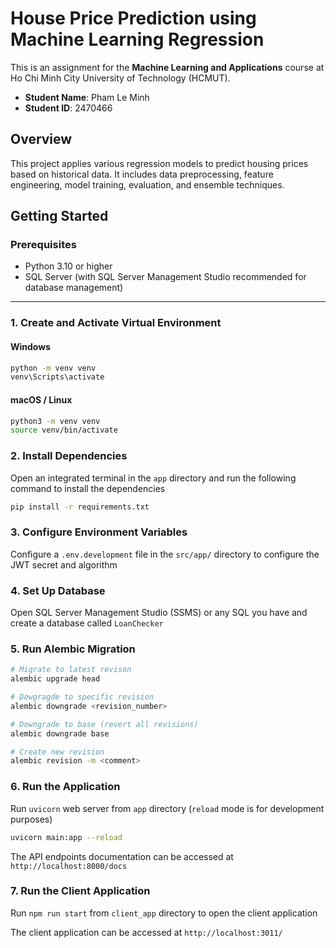 # House Price Prediction using Machine Learning Regression

This is an assignment for the **Machine Learning and Applications** course at Ho Chi Minh City University of Technology (HCMUT).

- **Student Name**: Pham Le Minh
- **Student ID**: 2470466

## Overview

This project applies various regression models to predict housing prices based on historical data. It includes data preprocessing, feature engineering, model training, evaluation, and ensemble techniques.

## Getting Started

### Prerequisites

- Python 3.10 or higher
- SQL Server (with SQL Server Management Studio recommended for database management)

---

### 1. Create and Activate Virtual Environment

#### Windows

```bash
python -m venv venv
venv\Scripts\activate
```

#### macOS / Linux

```bash
python3 -m venv venv
source venv/bin/activate
```

### 2. Install Dependencies

Open an integrated terminal in the `app` directory and run the following command to install the dependencies

```bash
pip install -r requirements.txt
```

### 3. Configure Environment Variables

Configure a `.env.development` file in the `src/app/` directory to configure the JWT secret and algorithm

### 4. Set Up Database

Open SQL Server Management Studio (SSMS) or any SQL you have and create a database called `LoanChecker`

### 5. Run Alembic Migration

```bash
# Migrate to latest revison
alembic upgrade head

# Dowgragde to specific revision
alembic downgrade <revision_number>

# Downgrade to base (revert all revisions)
alembic downgrade base

# Create new revision
alembic revision -m <comment>
```

### 6. Run the Application

Run `uvicorn` web server from `app` directory (`reload` mode is for development purposes)

```bash
uvicorn main:app --reload
```

The API endpoints documentation can be accessed at `http://localhost:8000/docs`

### 7. Run the Client Application

Run `npm run start` from `client_app` directory to open the client application

The client application can be accessed at `http://localhost:3011/`
